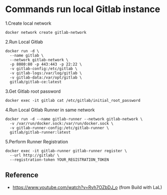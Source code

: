 # Commands  run local Gitlab instance
1.Create local network
```shell
docker network create gitlab-network
```
2.Run Local Gitlab
```shell
docker run -d \
  --name gitlab \
  --network gitlab-network \
  -p 8080:80 -p 443:443 -p 22:22 \
  -v gitlab-config:/etc/gitlab \
  -v gitlab-logs:/var/log/gitlab \
  -v gitlab-data:/var/opt/gitlab \
  gitlab/gitlab-ce:latest
```
3.Get Gitlab root password
```shell
docker exec -it gitlab cat /etc/gitlab/initial_root_password
```
4.Run Local Gitlab Runner in same network
```shell
docker run -d --name gitlab-runner --network gitlab-network \
  -v /var/run/docker.sock:/var/run/docker.sock \
  -v gitlab-runner-config:/etc/gitlab-runner \
  gitlab/gitlab-runner:latest
```
5.Perform Runner Registration
```shell
docker exec -it gitlab-runner gitlab-runner register \
  --url http://gitlab/ \
  --registration-token YOUR_REGISTRATION_TOKEN
```
## Reference
- https://www.youtube.com/watch?v=Rvh7OZbDJ_o (from Build with LaL)
